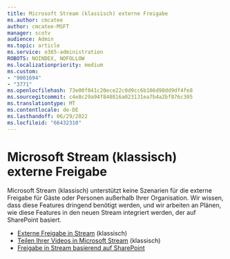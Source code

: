 ```yaml
---
title: Microsoft Stream (klassisch) externe Freigabe
ms.author: cmcatee
author: cmcatee-MSFT
manager: scotv
audience: Admin
ms.topic: article
ms.service: o365-administration
ROBOTS: NOINDEX, NOFOLLOW
ms.localizationpriority: medium
ms.custom:
- "9001694"
- "3771"
ms.openlocfilehash: 73e00f041c20ece22c0d9cc6b106d98dd9df4fe8
ms.sourcegitcommit: c4e8c29a94f840816a023131ea7b4a2bf876c305
ms.translationtype: MT
ms.contentlocale: de-DE
ms.lasthandoff: 06/29/2022
ms.locfileid: "66432310"
---
```

# <a name="microsoft-stream-classic-external-sharing"></a>Microsoft Stream (klassisch) externe Freigabe

Microsoft Stream (klassisch) unterstützt keine Szenarien für die externe Freigabe für Gäste oder Personen außerhalb Ihrer Organisation. Wir wissen, dass diese Features dringend benötigt werden, und wir arbeiten an Plänen, wie diese Features in den neuen Stream integriert werden, der auf SharePoint basiert.

- [Externe Freigabe in Stream](https://docs.microsoft.com/stream/portal-share-video#external-sharing) (klassisch)
- [Teilen Ihrer Videos in Microsoft Stream](https://docs.microsoft.com/stream/portal-share-video) (klassisch)
- [Freigabe in Stream basierend auf SharePoint](https://docs.microsoft.com/stream/streamnew/features-new-version-stream#sharing)
